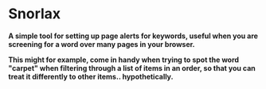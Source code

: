 # Snorlax

<b>A simple tool for setting up page alerts for keywords, useful when you are screening for a word over many pages in your browser.

This might for example, come in handy when trying to spot the word "carpet" when filtering through a list of items in an order, so that you can treat it differently to other items.. hypothetically.</b>


